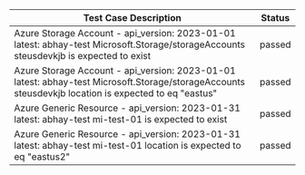 
 | Test Case Description | Status |
 | --------------------- | ------ |
 | Azure Storage Account - api_version: 2023-01-01 latest: abhay-test Microsoft.Storage/storageAccounts steusdevkjb is expected to exist | passed |
 | Azure Storage Account - api_version: 2023-01-01 latest: abhay-test Microsoft.Storage/storageAccounts steusdevkjb location is expected to eq "eastus" | passed |
 | Azure Generic Resource - api_version: 2023-01-31 latest: abhay-test mi-test-01 is expected to exist | passed |
 | Azure Generic Resource - api_version: 2023-01-31 latest: abhay-test mi-test-01 location is expected to eq "eastus2" | passed |

